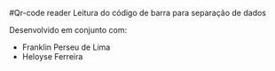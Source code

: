 #Qr-code reader 
Leitura do código de barra para separação de dados  

Desenvolvido em conjunto com:
* Franklin Perseu de Lima
* Heloyse Ferreira
